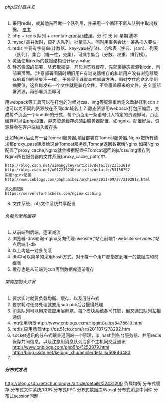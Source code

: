 ###### php应付高并发
1. 采用redis，或其他东西做一个队列层，并采用一个循环不断从队列中取出数据。
[参考](http://blog.csdn.net/lz0426001/article/details/51441771)
2. php + redis 队列 + crontab
[crontab使用](http://blog.csdn.net/leafgw/article/details/50800153)。分 时 天 月 星期 脚本
3. mysql 高并发时，应列入队列，批量插入。同时用事务会比一条条插入要快。
4. redis 主要有字符串(计数器、key-value存储)、哈希表（字典、json）、列表（队列）、集合（唯一性，交集）、可排序集合（分数、权重、排行榜）。
5. 灵活使用redis的数据结构设计key-value
6. 静态资源的部署，Md5取摘要，开启浏览器缓存，先部署静态资源到cdn，再部署页面。(注意部署间隔时期旧用户有浏览器缓存的和新用户没有浏览器缓存的看到的结果不一样)，于是采用非覆盖式部署方法，即对文件的命名使用摘要值，这样每发布一个文件就是新的文件，不会覆盖原来的文件。先全量部署资源，再部署页面即可

用webpack等工具可以在打包的时候对css、img等资源重新定义改路径到cdn上
也可以为不同的资源放在不同cdn域名上
7. 静态资源用webpack打包压缩后，变成每个页面一个bundle的形式，每个页面用一条语句引入特定的资源即可。页面缓存可以由php设置，静态资源缓存必须由服务器配置，如ngnix。配置好后，资源将会在客户端加入缓存头

比如Nginx后面有一台Tomcat服务器,项目部署在Tomcat服务器,Nginx把所有请求都proxy_pass转发给这台Tomcat服务器,Tomcat返回数据给Nginx,如果Nginx配置了proxy_cache,Nginx就会根据配置把Tomcat返回的js/css/img缓存到Nginx所在服务器的文件系统(proxy_cache_path)中.
```
http://blog.csdn.net/simongyley/article/details/23353619
http://blog.csdn.net/u012236238/article/details/53156792
实用nginx配置
http://www.cnblogs.com/phphuaibei/archive/2011/09/27/2192817.html

英文版配置
https://serversforhackers.com/nginx-caching
```
8. 文件系统，nfs文件系统共享配置

###### 负载均衡和缓存
1. 从前端到后端，逐渐减流
2. 浏览器-dns轮询-nginx反向代理-website('站点前端')-website services('站点后端')-db
3. 以上均是一对多关系
4. db中可以简单的采用hash方式，对于每一个用户都指定到唯一的数据库和前缀表
5. 缓存也是从前端到cdn再到数据库逐渐缓存


###### 架构控制大并发
1. 要求实时就要负载均衡、缓存、以及用分布式
2. 要求耗时任务处理就要用sub pub后台慢慢处理
3. 消息队列可以用来做应用层解耦、每个模块系统各司其职，但又通过队列互相通信
4. mq使用场景http://www.cnblogs.com/HigginCui/p/6478613.html
5. redis 应用场景http://os.51cto.com/art/201107/278292.htm
6. socket通讯的分布式跟普通网站一个原理，ip_hash到各台服务器、并用redis保存共同信息，以及注意用消息队列给多个主机间交互通讯
http://www.cnblogs.com/php5/p/5253979.html
http://blog.csdn.net/kelong_xhu/article/details/50846483
7. 

##### 分布式方法
http://blog.csdn.net/chunlongyu/article/details/52431200
负载均衡
分布式缓存
分布式文件系统/CDN
分布式RPC
分布式数据库/Nosql
分布式消息中间件
分布式session问题
